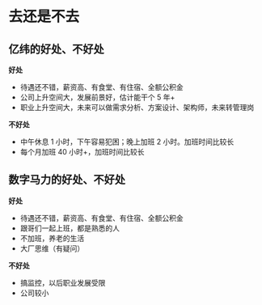 # 去还是不去

## 亿纬的好处、不好处

**好处**

- 待遇还不错，薪资高、有食堂、有住宿、全额公积金
- 公司上升空间大，发展前景好，估计能干个 5 年+
- 职业上升空间大，未来可以做需求分析、方案设计、架构师，未来转管理岗

**不好处**

- 中午休息 1 小时，下午容易犯困；晚上加班 2 小时。加班时间比较长
- 每个月加班 40 小时+，加班时间比较长

## 数字马力的好处、不好处

**好处**

- 待遇还不错，薪资高、有食堂、有住宿、全额公积金
- 跟哥们一起上班，都是熟悉的人
- 不加班，养老的生活
- 大厂思维（有疑问）

**不好处**

- 搞监控，以后职业发展受限
- 公司较小
